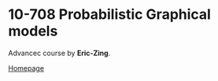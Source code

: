 # 10-708 Probabilistic Graphical models #

Advancec course by **Eric-Zing**. 

[Homepage](https://www.cs.cmu.edu/~epxing/Class/10708-20/lectures.html)




